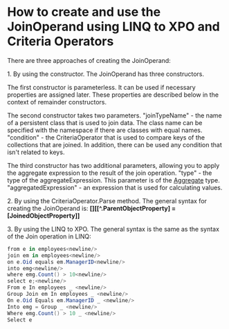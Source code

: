 # How to create and use the JoinOperand using LINQ to XPO and Criteria Operators


<p>There are three approaches of creating the JoinOperand:</p><p>1. By using the constructor. The JoinOperand has three constructors. </p><p>The first constructor is parameterless. It can be used if necessary properties are assigned later. These properties are described below in the context of remainder constructors. </p><p>The second constructor takes two parameters. "joinTypeName" - the name of a persistent class that is used to join data. The class name can be specified with the namespace if there are classes with equal names. "condition" - the CriteriaOperator that is used to compare keys of the collections that are joined. In addition, there can be used any condition that isn't related to keys.</p><p>The third constructor has two additional parameters, allowing you to apply the aggregate expression to the result of the join operation. "type" - the type of the aggregateExpression. This parameter is of the <a href="http://documentation.devexpress.com/#CoreLibraries/DevExpressDataFilteringAggregateEnumtopic"><u>Aggregate</u></a> type. "aggregatedExpression" - an expression that is used for calculating values.</p><p>2. By using the CriteriaOperator.Parse method. The general syntax for creating the JoinOperand is: <strong>[<JoinTypeName>][[^.ParentObjectProperty] = [JoinedObjectProperty]]</strong></p><p>3. By using the LINQ to XPO. The general syntax is the same as the syntax of the Join operation in LINQ:</p>

```cs
from e in employees<newline/>
join em in employees<newline/>
on e.Oid equals em.ManagerID<newline/>
into emg<newline/>
where emg.Count() > 10<newline/>
select e;<newline/>
From e In employees _ <newline/>
Group Join em In employees _ <newline/>
On e.Oid Equals em.ManagerID _ <newline/>
Into emg = Group _ <newline/>
Where emg.Count() > 10 _ <newline/>
Select e
```

<p> </p>

<br/>


